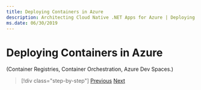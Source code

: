 ```yaml
---
title: Deploying Containers in Azure
description: Architecting Cloud Native .NET Apps for Azure | Deploying Containers in Azure
ms.date: 06/30/2019
---
```

# Deploying Containers in Azure

(Container Registries, Container Orchestration, Azure Dev Spaces.)

>[!div class="step-by-step"]
>[Previous](combining-containers-and-serverless-approaches.md)
>[Next](other-deployment-options.md)
